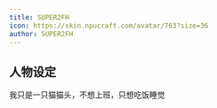 ```yaml
---
title: SUPER2FH
icon: https://skin.npucraft.com/avatar/763?size=36
author: SUPER2FH
---
```


## 人物设定

我只是一只猫猫头，不想上班，只想吃饭睡觉